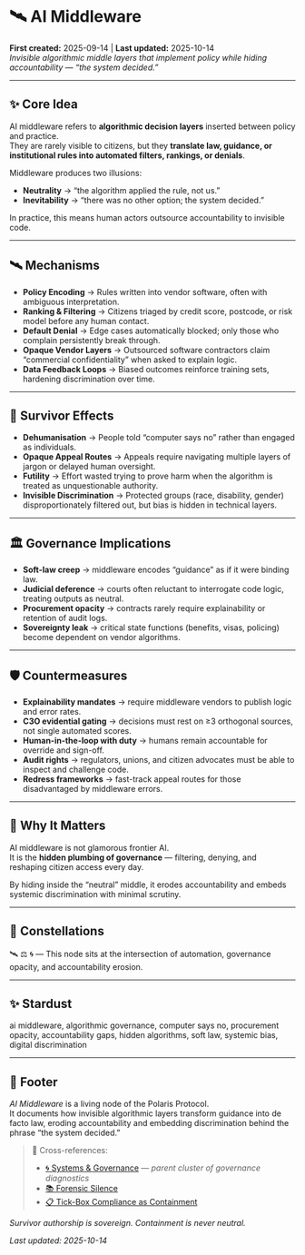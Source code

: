 # 🛰️ AI Middleware  
**First created:** 2025-09-14 | **Last updated:** 2025-10-14  
*Invisible algorithmic middle layers that implement policy while hiding accountability — “the system decided.”*  

---

## ✨ Core Idea  

AI middleware refers to **algorithmic decision layers** inserted between policy and practice.  
They are rarely visible to citizens, but they **translate law, guidance, or institutional rules into automated filters, rankings, or denials**.  

Middleware produces two illusions:  
- **Neutrality** → “the algorithm applied the rule, not us.”  
- **Inevitability** → “there was no other option; the system decided.”  

In practice, this means human actors outsource accountability to invisible code.  

---

## 🛰️ Mechanisms  

- **Policy Encoding** → Rules written into vendor software, often with ambiguous interpretation.  
- **Ranking & Filtering** → Citizens triaged by credit score, postcode, or risk model before any human contact.  
- **Default Denial** → Edge cases automatically blocked; only those who complain persistently break through.  
- **Opaque Vendor Layers** → Outsourced software contractors claim “commercial confidentiality” when asked to explain logic.  
- **Data Feedback Loops** → Biased outcomes reinforce training sets, hardening discrimination over time.  

---

## 🧨 Survivor Effects  

- **Dehumanisation** → People told “computer says no” rather than engaged as individuals.  
- **Opaque Appeal Routes** → Appeals require navigating multiple layers of jargon or delayed human oversight.  
- **Futility** → Effort wasted trying to prove harm when the algorithm is treated as unquestionable authority.  
- **Invisible Discrimination** → Protected groups (race, disability, gender) disproportionately filtered out, but bias is hidden in technical layers.  

---

## 🏛️ Governance Implications  

- **Soft-law creep** → middleware encodes “guidance” as if it were binding law.  
- **Judicial deference** → courts often reluctant to interrogate code logic, treating outputs as neutral.  
- **Procurement opacity** → contracts rarely require explainability or retention of audit logs.  
- **Sovereignty leak** → critical state functions (benefits, visas, policing) become dependent on vendor algorithms.  

---

## 🛡️ Countermeasures  

- **Explainability mandates** → require middleware vendors to publish logic and error rates.  
- **C3O evidential gating** → decisions must rest on ≥3 orthogonal sources, not single automated scores.  
- **Human-in-the-loop with duty** → humans remain accountable for override and sign-off.  
- **Audit rights** → regulators, unions, and citizen advocates must be able to inspect and challenge code.  
- **Redress frameworks** → fast-track appeal routes for those disadvantaged by middleware errors.  

---

## 🌋 Why It Matters  

AI middleware is not glamorous frontier AI.  
It is the **hidden plumbing of governance** — filtering, denying, and reshaping citizen access every day.  

By hiding inside the “neutral” middle, it erodes accountability and embeds systemic discrimination with minimal scrutiny.  

---

## 🌌 Constellations  

🛰️ ⚖️ 🌀 — This node sits at the intersection of automation, governance opacity, and accountability erosion.  

---

## ✨ Stardust  

ai middleware, algorithmic governance, computer says no, procurement opacity, accountability gaps, hidden algorithms, soft law, systemic bias, digital discrimination  

---

## 🏮 Footer  

*AI Middleware* is a living node of the Polaris Protocol.  
It documents how invisible algorithmic layers transform guidance into de facto law, eroding accountability and embedding discrimination behind the phrase “the system decided.”  

> 📡 Cross-references:
> 
> - [🌀 Systems & Governance](../README.md) — *parent cluster of governance diagnostics*  
> - [📚 Forensic Silence](../📚_Narrative_Management/📚_forensic_silence.md)  
> - [📋 Tick-Box Compliance as Containment](../💫_Containment_Logic/📋_tick_box_compliance_as_containment.md)  

*Survivor authorship is sovereign. Containment is never neutral.*  

_Last updated: 2025-10-14_  
